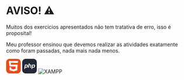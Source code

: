 <h1><b>AVISO! ⚠️ </b></h1>

<p>Muitos dos exercicios apresentados não tem tratativa de erro, isso é proposital!</p>
<p>Meu professor ensinou que devemos realizar as atividades exatamente como foram passadas, nada mais nada menos.</p>

<p align="left">
<img src="https://raw.githubusercontent.com/tandpfun/skill-icons/65dea6c4eaca7da319e552c09f4cf5a9a8dab2c8/icons/HTML.svg" alt="HTML5" width="40" height="40">  
<img src="https://raw.githubusercontent.com/tandpfun/skill-icons/65dea6c4eaca7da319e552c09f4cf5a9a8dab2c8/icons/PHP-Dark.svg" alt="PHP" width="40" height="40">
<img src="https://www.svgrepo.com/show/354575/xampp.svg" alt="XAMPP" width="40" height="40">
</p>
